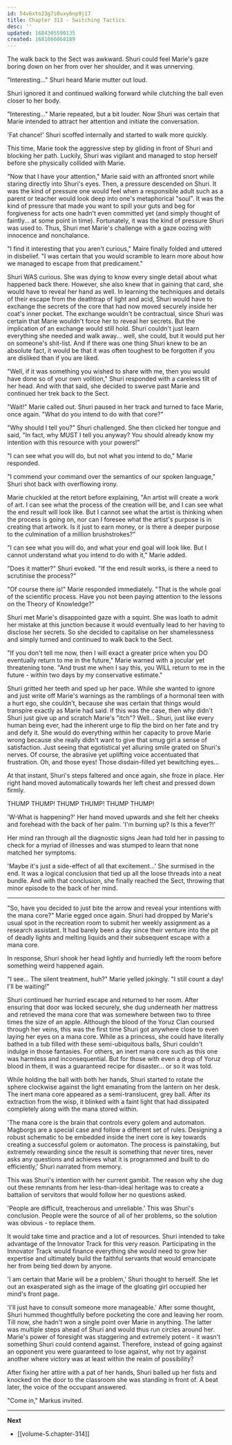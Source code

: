 ```yaml
---
id: 54v6xto23g7i0uxy6np9j17
title: Chapter 313 - Switching Tactics
desc: ''
updated: 1684305590135
created: 1681066068189
---
```


The walk back to the Sect was awkward. Shuri could feel Marie's gaze boring down on her from over her shoulder, and it was unnerving.

"Interesting..." Shuri heard Marie mutter out loud.

Shuri ignored it and continued walking forward while clutching the ball even closer to her body.

"Interesting..." Marie repeated, but a bit louder. Now Shuri was certain that Marie intended to attract her attention and initiate the conversation.

'Fat chance!' Shuri scoffed internally and started to walk more quickly.

This time, Marie took the aggressive step by gliding in front of Shuri and blocking her path. Luckily, Shuri was vigilant and managed to stop herself before she physically collided with Marie.

"Now that I have your attention," Marie said with an affronted snort while staring directly into Shuri's eyes. Then, a pressure descended on Shuri. It was the kind of pressure one would feel when a responsible adult such as a parent or teacher would look deep into one's metaphorical "soul". It was the kind of pressure that made you want to spill your guts and beg for forgiveness for acts one hadn't even committed yet (and simply thought of faintly... at some point in time). Fortunately, it was the kind of pressure Shuri was used to. Thus, Shuri met Marie's challenge with a gaze oozing with innocence and nonchalance.

"I find it interesting that you aren't curious," Maire finally folded and uttered in disbelief. "I was certain that you would scramble to learn more about how we managed to escape from that predicament."

Shuri WAS curious. She was dying to know every single detail about what happened back there. However, she also knew that in gaining that card, she would have to reveal her hand as well. In learning the techniques and details of their escape from the deathtrap of light and acid, Shuri would have to exchange the secrets of the core that had now moved securely inside her coat's inner pocket. The exchange wouldn't be contractual, since Shuri was certain that Marie wouldn't force her to reveal her secrets. But the implication of an exchange would still hold. Shuri couldn't just learn everything she needed and walk away... well, she could, but it would put her on someone's shit-list. And if there was one thing Shuri knew to be an absolute fact, it would be that it was often toughest to be forgotten if you are disliked than if you are liked.

"Well, if it was something you wished to share with me, then you would have done so of your own volition," Shuri responded with a careless tilt of her head. And with that said, she decided to swerve past Marie and continued her trek back to the Sect.

"Wait!" Marie called out. Shuri paused in her track and turned to face Marie, once again. "What do you intend to do with that core?"

"Why should I tell you?" Shuri challenged. She then clicked her tongue and said, "In fact, why MUST I tell you anyway? You should already know my intention with this resource with your powers!"

"I can see what you will do, but not what you intend to do," Marie responded.

"I commend your command over the semantics of our spoken language," Shuri shot back with overflowing irony.

Marie chuckled at the retort before explaining, "An artist will create a work of art. I can see what the process of the creation will be, and I can see what the end result will look like. But I cannot see what the artist is thinking when the process is going on, nor can I foresee what the artist's purpose is in creating that artwork. Is it just to earn money, or is there a deeper purpose to the culmination of a million brushstrokes?"

"I can see what you will do, and what your end goal will look like. But I cannot understand what you intend to do with it," Marie added.

"Does it matter?" Shuri evoked. "If the end result works, is there a need to scrutinise the process?"

"Of course there is!" Marie responded immediately. "That is the whole goal of the scientific process. Have you not been paying attention to the lessons on the Theory of Knowledge?"

Shuri met Marie's disappointed gaze with a squint. She was loath to admit her mistake at this junction because it would eventually lead to her having to disclose her secrets. So she decided to capitalise on her shamelessness and simply turned and continued to walk back to the Sect.

"If you don't tell me now, then I will exact a greater price when you DO eventually return to me in the future," Marie warned with a jocular yet threatening tone. "And trust me when I say this, you WILL return to me in the future - within two days by my conservative estimate."

Shuri gritted her teeth and sped up her pace. While she wanted to ignore and just write off Marie's warnings as the ramblings of a hormonal teen with a hurt ego, she couldn't, because she was certain that things would transpire exactly as Marie had said. If this was the case, then why didn't Shuri just give up and scratch Marie's "itch"? Well... Shuri, just like every human being ever, had the inherent urge to flip the bird on her fate and try and defy it. She would do everything within her capacity to prove Marie wrong because she really didn't want to give that smug girl a sense of satisfaction. Just seeing that egotistical yet alluring smile grated on Shuri's nerves. Of course, the abrasive yet uplifting voice accentuated that frustration. Oh, and those eyes! Those disdain-filled yet bewitching eyes...

At that instant, Shuri's steps faltered and once again, she froze in place. Her right hand moved automatically towards her left chest and pressed down firmly.

THUMP THUMP! THUMP THUMP! THUMP THUMP!

'W-What is happening?' Her hand moved upwards and she felt her cheeks and forehead with the back of her palm. 'I'm burning up? Is this a fever?!'

Her mind ran through all the diagnostic signs Jean had told her in passing to check for a myriad of illnesses and was stumped to learn that none matched her symptoms.

'Maybe it's just a side-effect of all that excitement...' She surmised in the end. It was a logical conclusion that tied up all the loose threads into a neat bundle. And with that conclusion, she finally reached the Sect, throwing that minor episode to the back of her mind.

____

"So, have you decided to just bite the arrow and reveal your intentions with the mana core?" Marie egged once again. Shuri had dropped by Marie's usual spot in the recreation room to submit her weekly assignment as a research assistant. It had barely been a day since their venture into the pit of deadly lights and melting liquids and their subsequent escape with a mana core.

In response, Shuri shook her head lightly and hurriedly left the room before something weird happened again.

"I see... The silent treatment, huh?" Marie yelled jokingly. "I still count a day! I'll be waiting!"

Shuri continued her hurried escape and returned to her room. After ensuring that door was locked securely, she dug underneath her mattress and retrieved the mana core that was somewhere between two to three times the size of an apple. Although the blood of the Yoruz Clan coursed through her veins, this was the first time Shuri got anywhere close to even laying her eyes on a mana core. While as a princess, she could have literally bathed in a tub filled with these semi-ubiquitous balls, Shuri couldn't indulge in those fantasies. For others, an inert mana core such as this one was harmless and inconsequential. But for those with even a drop of Yoruz blood in them, it was a guaranteed recipe for disaster... or so it was told.

While holding the ball with both her hands, Shuri started to rotate the sphere clockwise against the light emanating from the lantern on her desk. The inert mana core appeared as a semi-translucent, grey ball. After its extraction from the wisp, it blinked with a faint light that had dissipated completely along with the mana stored within.

'The mana core is the brain that controls every golem and automaton. Magborgs are a special case and follow a different set of rules. Designing a robust schematic to be embedded inside the inert core is key towards creating a successful golem or automaton. The process is painstaking, but extremely rewarding since the result is something that never tires, never asks any questions and achieves what it is programmed and built to do efficiently,' Shuri narrated from memory.

This was Shuri's intention with her current gambit. The reason why she dug out these remnants from her less-than-ideal heritage was to create a battalion of servitors that would follow her no questions asked.

'People are difficult, treacherous and unreliable.' This was Shuri's conclusion. People were the source of all of her problems, so the solution was obvious - to replace them.

It would take time and practice and a lot of resources. Shuri intended to take advantage of the Innovator Track for this very reason. Participating in the Innovator Track would finance everything she would need to grow her expertise and ultimately build the faithful servants that would emancipate her from being tied down by anyone.

'I am certain that Marie will be a problem,' Shuri thought to herself. She let out an exasperated sigh as the image of the gloating girl occupied her mind's front page.

'I'll just have to consult someone more manageable.' After some thought, Shuri hummed thoughtfully before pocketing the core and leaving her room. Till now, she hadn't won a single point over Marie in anything. The latter was multiple steps ahead of Shuri and would thus run circles around her. Marie's power of foresight was staggering and extremely potent - it wasn't something Shuri could contend against. Therefore, instead of going against an opponent you were guaranteed to lose against, why not try against another where victory was at least within the realm of possibility?

After fixing her attire with a pat of her hands, Shuri balled up her fists and knocked on the door to the classroom she was standing in front of. A beat later, the voice of the occupant answered.

"Come in," Markus invited.

____

**Next**
* [[volume-5.chapter-314]]